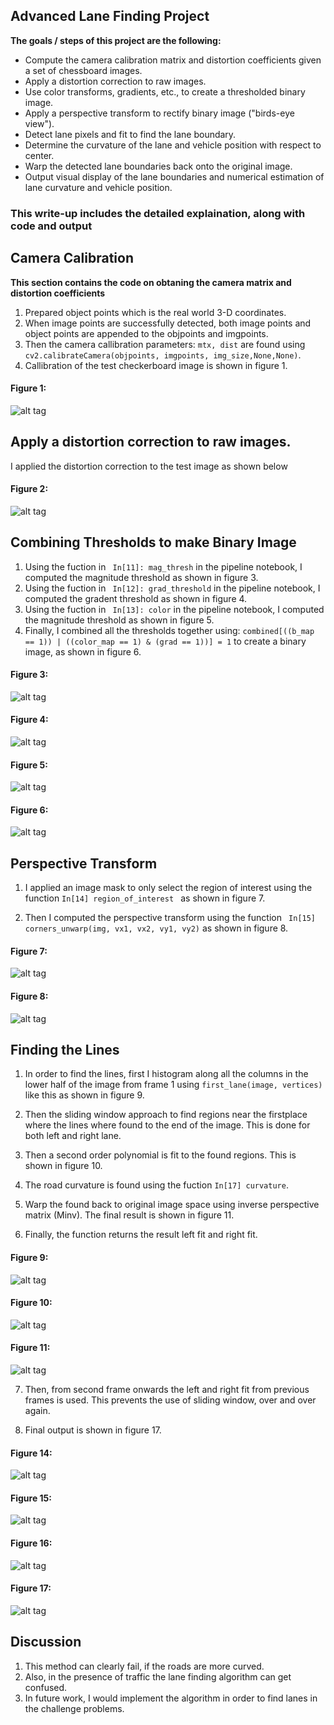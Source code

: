 
## Advanced Lane Finding Project

**The goals / steps of this project are the following:**

* Compute the camera calibration matrix and distortion coefficients given a set of chessboard images.
* Apply a distortion correction to raw images.
* Use color transforms, gradients, etc., to create a thresholded binary image.
* Apply a perspective transform to rectify binary image ("birds-eye view").
* Detect lane pixels and fit to find the lane boundary.
* Determine the curvature of the lane and vehicle position with respect to center.
* Warp the detected lane boundaries back onto the original image.
* Output visual display of the lane boundaries and numerical estimation of lane curvature and vehicle position.

### This write-up includes the detailed explaination, along with code and output

## Camera Calibration

**This section contains the code on obtaning the camera matrix and distortion coefficients**
1. Prepared object points which is the real world 3-D coordinates.
2. When image points are successfully detected, both image points and object points are appended to the objpoints and imgpoints.
3. Then the camera callibration parameters: ```mtx, dist``` are found using ```  cv2.calibrateCamera(objpoints, imgpoints, img_size,None,None)```.
4. Callibration of the test checkerboard image is shown in figure 1.

#### Figure 1:
![alt tag](writeup_images/1.png)

## Apply a distortion correction to raw images.

I applied the distortion correction to the test image as shown below

#### Figure 2:
![alt tag](writeup_images/2.png)

## Combining Thresholds to make Binary Image

1. Using the fuction in  ``` In[11]: mag_thresh``` in the pipeline notebook, I computed the magnitude threshold as shown in figure 3.
2. Using the fuction in  ``` In[12]: grad_threshold``` in the pipeline notebook, I computed the gradent threshold as shown in figure 4.
3. Using the fuction in  ``` In[13]: color``` in the pipeline notebook, I computed the magnitude threshold as shown in figure 5.
5. Finally, I combined all the thresholds together using: ``` combined[((b_map == 1)) | ((color_map == 1) & (grad == 1))] = 1 ``` to create a binary image, as shown in figure 6.

#### Figure 3:
![alt tag](writeup_images/3.png)

#### Figure 4:
![alt tag](writeup_images/4.png)

#### Figure 5:
![alt tag](writeup_images/5.png)

#### Figure 6:
![alt tag](writeup_images/6.png)

## Perspective Transform

1. I applied an image mask to only select the region of interest using the function ```In[14] region_of_interest ``` as shown in figure 7.

2. Then I computed the perspective transform using the function ``` In[15] corners_unwarp(img, vx1, vx2, vy1, vy2)``` as shown in figure 8.
 

#### Figure 7:
![alt tag](writeup_images/7.png)

#### Figure 8:
![alt tag](writeup_images/8.png)

##  Finding the Lines

1. In order to find the lines, first I histogram along all the columns in the lower half of the image from frame 1 using ``` first_lane(image, vertices) ``` like this as shown in figure 9.

2. Then the sliding window approach to find regions near the firstplace where the lines where found to the end of the image. This is done for both left and right lane.

3. Then a second order polynomial is fit to the found regions. This is shown in figure 10.

5. The road curvature is found using the fuction ```In[17] curvature```.

6. Warp the found back to original image space using inverse perspective matrix (Minv). The final result is shown in figure 11.

7. Finally, the function returns the result left fit and right fit.

#### Figure 9:
![alt tag](writeup_images/9.png)

#### Figure 10:
![alt tag](writeup_images/10.png)

#### Figure 11:
![alt tag](writeup_images/11.png)

7. Then, from second frame onwards the left and right fit from previous frames is used. This prevents the use of sliding window, over and over again.

8. Final output is shown in figure 17.

#### Figure 14:
![alt tag](writeup_images/14.png)

#### Figure 15:
![alt tag](writeup_images/15.png)

#### Figure 16:
![alt tag](writeup_images/16.png)

#### Figure 17:
![alt tag](writeup_images/17.png)


## Discussion

1. This method can clearly fail, if the roads are more curved.
2. Also, in the presence of traffic the lane finding algorithm can get confused.
3. In future work, I would implement the algorithm in order to find lanes in the challenge problems.
